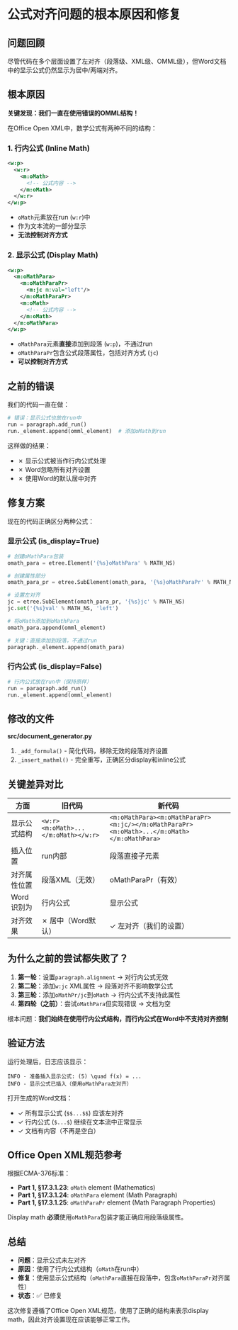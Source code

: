 # 公式对齐问题的根本原因和修复

## 问题回顾

尽管代码在多个层面设置了左对齐（段落级、XML级、OMML级），但Word文档中的显示公式仍然显示为居中/两端对齐。

## 根本原因

**关键发现：我们一直在使用错误的OMML结构！**

在Office Open XML中，数学公式有两种不同的结构：

### 1. 行内公式 (Inline Math)
```xml
<w:p>
  <w:r>
    <m:oMath>
      <!-- 公式内容 -->
    </m:oMath>
  </w:r>
</w:p>
```
- `oMath`元素放在run (`w:r`)中
- 作为文本流的一部分显示
- **无法控制对齐方式**

### 2. 显示公式 (Display Math)
```xml
<w:p>
  <m:oMathPara>
    <m:oMathParaPr>
      <m:jc m:val="left"/>
    </m:oMathParaPr>
    <m:oMath>
      <!-- 公式内容 -->
    </m:oMath>
  </m:oMathPara>
</w:p>
```
- `oMathPara`元素**直接**添加到段落 (`w:p`)，不通过run
- `oMathParaPr`包含公式段落属性，包括对齐方式 (`jc`)
- **可以控制对齐方式**

## 之前的错误

我们的代码一直在做：
```python
# 错误：显示公式也放在run中
run = paragraph.add_run()
run._element.append(omml_element)  # 添加oMath到run
```

这样做的结果：
- ✗ 显示公式被当作行内公式处理
- ✗ Word忽略所有对齐设置
- ✗ 使用Word的默认居中对齐

## 修复方案

现在的代码正确区分两种公式：

### 显示公式 (is_display=True)
```python
# 创建oMathPara包装
omath_para = etree.Element('{%s}oMathPara' % MATH_NS)

# 创建属性部分
omath_para_pr = etree.SubElement(omath_para, '{%s}oMathParaPr' % MATH_NS)

# 设置左对齐
jc = etree.SubElement(omath_para_pr, '{%s}jc' % MATH_NS)
jc.set('{%s}val' % MATH_NS, 'left')

# 将oMath添加到oMathPara
omath_para.append(omml_element)

# 关键：直接添加到段落，不通过run
paragraph._element.append(omath_para)
```

### 行内公式 (is_display=False)
```python
# 行内公式放在run中（保持原样）
run = paragraph.add_run()
run._element.append(omml_element)
```

## 修改的文件

**src/document_generator.py**
1. `_add_formula()` - 简化代码，移除无效的段落对齐设置
2. `_insert_mathml()` - 完全重写，正确区分display和inline公式

## 关键差异对比

| 方面 | 旧代码 | 新代码 |
|-----|--------|--------|
| 显示公式结构 | `<w:r><m:oMath>...</m:oMath></w:r>` | `<m:oMathPara><m:oMathParaPr><m:jc/></m:oMathParaPr><m:oMath>...</m:oMath></m:oMathPara>` |
| 插入位置 | run内部 | 段落直接子元素 |
| 对齐属性位置 | 段落XML（无效） | oMathParaPr（有效） |
| Word识别为 | 行内公式 | 显示公式 |
| 对齐效果 | ✗ 居中（Word默认） | ✓ 左对齐（我们的设置） |

## 为什么之前的尝试都失败了？

1. **第一轮**：设置`paragraph.alignment` → 对行内公式无效
2. **第二轮**：添加`w:jc` XML属性 → 段落对齐不影响数学公式
3. **第三轮**：添加`oMathPr/jc`到`oMath` → 行内公式不支持此属性
4. **第四轮（之前）**：尝试`oMathPara`但实现错误 → 文档为空

根本问题：**我们始终在使用行内公式结构，而行内公式在Word中不支持对齐控制**

## 验证方法

运行处理后，日志应该显示：
```
INFO - 准备插入显示公式: (5) \quad f(x) = ...
INFO - 显示公式已插入（使用oMathPara左对齐）
```

打开生成的Word文档：
- ✓ 所有显示公式 (`$$...$$`) 应该左对齐
- ✓ 行内公式 (`$...$`) 继续在文本流中正常显示
- ✓ 文档有内容（不再是空白）

## Office Open XML规范参考

根据ECMA-376标准：
- **Part 1, §17.3.1.23**: `oMath` element (Mathematics)
- **Part 1, §17.3.1.24**: `oMathPara` element (Math Paragraph)
- **Part 1, §17.3.1.25**: `oMathParaPr` element (Math Paragraph Properties)

Display math **必须**使用`oMathPara`包装才能正确应用段落级属性。

## 总结

- **问题**：显示公式未左对齐
- **原因**：使用了行内公式结构（`oMath`在run中）
- **修复**：使用显示公式结构（`oMathPara`直接在段落中，包含`oMathParaPr`对齐属性）
- **状态**：✅ 已修复

这次修复遵循了Office Open XML规范，使用了正确的结构来表示display math，因此对齐设置现在应该能够正常工作。
